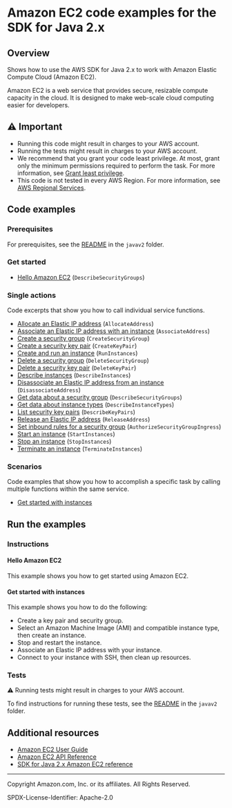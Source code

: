 <!--Generated by WRITEME on 2023-04-19 09:43:58.806177 (UTC)-->
# Amazon EC2 code examples for the SDK for Java 2.x

## Overview

Shows how to use the AWS SDK for Java 2.x to work with Amazon Elastic Compute Cloud (Amazon EC2).

<!--custom.overview.start-->
<!--custom.overview.end-->

Amazon EC2 is a web service that provides secure, resizable compute capacity in the cloud. It is designed to make web-scale cloud computing easier for developers.

## ⚠ Important

* Running this code might result in charges to your AWS account.
* Running the tests might result in charges to your AWS account.
* We recommend that you grant your code least privilege. At most, grant only the minimum permissions required to perform the task. For more information, see [Grant least privilege](https://docs.aws.amazon.com/IAM/latest/UserGuide/best-practices.html#grant-least-privilege).
* This code is not tested in every AWS Region. For more information, see [AWS Regional Services](https://aws.amazon.com/about-aws/global-infrastructure/regional-product-services).

<!--custom.important.start-->
<!--custom.important.end-->

## Code examples

### Prerequisites

For prerequisites, see the [README](../../README.md#Prerequisites) in the `javav2` folder.


<!--custom.prerequisites.start-->
<!--custom.prerequisites.end-->


### Get started

* [Hello Amazon EC2](src/main/java/com/example/ec2/DescribeSecurityGroups.java#L53) (`DescribeSecurityGroups`)

### Single actions

Code excerpts that show you how to call individual service functions.

* [Allocate an Elastic IP address](src/main/java/com/example/ec2/AllocateAddress.java#L56) (`AllocateAddress`)
* [Associate an Elastic IP address with an instance](src/main/java/com/example/ec2/EC2Scenario.java#L326) (`AssociateAddress`)
* [Create a security group](src/main/java/com/example/ec2/CreateSecurityGroup.java#L65) (`CreateSecurityGroup`)
* [Create a security key pair](src/main/java/com/example/ec2/CreateKeyPair.java#L52) (`CreateKeyPair`)
* [Create and run an instance](src/main/java/com/example/ec2/CreateInstance.java#L63) (`RunInstances`)
* [Delete a security group](src/main/java/com/example/ec2/DeleteSecurityGroup.java#L52) (`DeleteSecurityGroup`)
* [Delete a security key pair](src/main/java/com/example/ec2/DeleteKeyPair.java#L53) (`DeleteKeyPair`)
* [Describe instances](src/main/java/com/example/ec2/EC2Scenario.java#L406) (`DescribeInstances`)
* [Disassociate an Elastic IP address from an instance](src/main/java/com/example/ec2/EC2Scenario.java#L309) (`DisassociateAddress`)
* [Get data about a security group](src/main/java/com/example/ec2/EC2Scenario.java#L550) (`DescribeSecurityGroups`)
* [Get data about instance types](src/main/java/com/example/ec2/EC2Scenario.java#L459) (`DescribeInstanceTypes`)
* [List security key pairs](src/main/java/com/example/ec2/DescribeKeyPairs.java#L39) (`DescribeKeyPairs`)
* [Release an Elastic IP address](src/main/java/com/example/ec2/ReleaseAddress.java#L52) (`ReleaseAddress`)
* [Set inbound rules for a security group](src/main/java/com/example/ec2/EC2Scenario.java#L569) (`AuthorizeSecurityGroupIngress`)
* [Start an instance](src/main/java/com/example/ec2/EC2Scenario.java#L361) (`StartInstances`)
* [Stop an instance](src/main/java/com/example/ec2/EC2Scenario.java#L384) (`StopInstances`)
* [Terminate an instance](src/main/java/com/example/ec2/TerminateInstance.java#L11) (`TerminateInstances`)

### Scenarios

Code examples that show you how to accomplish a specific task by calling multiple
functions within the same service.

* [Get started with instances](src/main/java/com/example/ec2/EC2Scenario.java) 

## Run the examples

### Instructions


<!--custom.instructions.start-->
<!--custom.instructions.end-->

#### Hello Amazon EC2

This example shows you how to get started using Amazon EC2.



#### Get started with instances

This example shows you how to do the following:

* Create a key pair and security group.
* Select an Amazon Machine Image (AMI) and compatible instance type, then create an instance.
* Stop and restart the instance.
* Associate an Elastic IP address with your instance.
* Connect to your instance with SSH, then clean up resources.

<!--custom.scenario_prereqs.ec2_Scenario_GetStartedInstances.start-->
<!--custom.scenario_prereqs.ec2_Scenario_GetStartedInstances.end-->

<!--custom.scenarios.ec2_Scenario_GetStartedInstances.start-->
<!--custom.scenarios.ec2_Scenario_GetStartedInstances.end-->

### Tests

⚠ Running tests might result in charges to your AWS account.


To find instructions for running these tests, see the [README](../../README.md#Tests)
in the `javav2` folder.



<!--custom.tests.start-->
<!--custom.tests.end-->

## Additional resources

* [Amazon EC2 User Guide](https://docs.aws.amazon.com/AWSEC2/latest/UserGuide/concepts.html)
* [Amazon EC2 API Reference](https://docs.aws.amazon.com/AWSEC2/latest/APIReference/Welcome.html)
* [SDK for Java 2.x Amazon EC2 reference](https://sdk.amazonaws.com/java/api/latest/software/amazon/awssdk/services/ec2/package-summary.html)

<!--custom.resources.start-->
<!--custom.resources.end-->

---

Copyright Amazon.com, Inc. or its affiliates. All Rights Reserved.

SPDX-License-Identifier: Apache-2.0